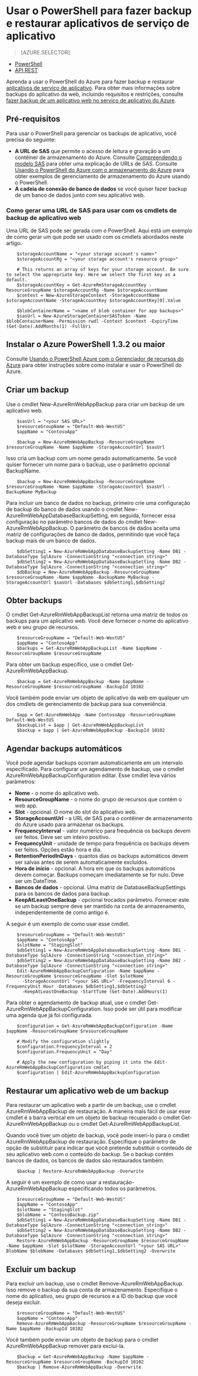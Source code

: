 <properties
    pageTitle="Usar o PowerShell para fazer backup e restaurar aplicativos de serviço de aplicativo"
    description="Aprenda a usar o PowerShell para fazer backup e restaurar um aplicativo no serviço de aplicativo do Azure"
    services="app-service"
    documentationCenter=""
    authors="NKing92"
    manager="wpickett"
    editor="" />

<tags
    ms.service="app-service"
    ms.workload="na"
    ms.tgt_pltfrm="na"
    ms.devlang="na"
    ms.topic="article"
    ms.date="08/10/2016"
    ms.author="nicking"/>
# <a name="use-powershell-to-back-up-and-restore-app-service-apps"></a>Usar o PowerShell para fazer backup e restaurar aplicativos de serviço de aplicativo

> [AZURE.SELECTOR]
- [PowerShell](app-service-powershell-backup.md)
- [API REST](../app-service-web/websites-csm-backup.md)

Aprenda a usar o PowerShell do Azure para fazer backup e restaurar [aplicativos de serviço de aplicativo](https://azure.microsoft.com/services/app-service/web/). Para obter mais informações sobre backups do aplicativo da web, incluindo requisitos e restrições, consulte [fazer backup de um aplicativo web no serviço de aplicativo do Azure](../app-service-web/web-sites-backup.md).

## <a name="prerequisites"></a>Pré-requisitos
Para usar o PowerShell para gerenciar os backups de aplicativo, você precisa do seguinte:

- **A URL de SAS** que permite o acesso de leitura e gravação a um contêiner de armazenamento do Azure. Consulte [Compreendendo o modelo SAS](../storage/storage-dotnet-shared-access-signature-part-1.md) para obter uma explicação de URLs de SAS. Consulte [Usando o PowerShell do Azure com o armazenamento do Azure](../storage/storage-powershell-guide-full.md) para obter exemplos de gerenciamento de armazenamento do Azure usando o PowerShell.
- **A cadeia de conexão de banco de dados** se você quiser fazer backup de um banco de dados junto com seu aplicativo web.

### <a name="how-to-generate-a-sas-url-to-use-with-the-web-app-backup-cmdlets"></a>Como gerar uma URL de SAS para usar com os cmdlets de backup de aplicativo web
Uma URL de SAS pode ser gerada com o PowerShell. Aqui está um exemplo de como gerar um que pode ser usado com os cmdlets abordados neste artigo.

        $storageAccountName = "<your storage account's name>"
        $storageAccountRg = "<your storage account's resource group>"

        # This returns an array of keys for your storage account. Be sure to select the appropriate key. Here we select the first key as a default.
        $storageAccountKey = Get-AzureRmStorageAccountKey -ResourceGroupName $storageAccountRg -Name $storageAccountName
        $context = New-AzureStorageContext -StorageAccountName $storageAccountName -StorageAccountKey $storageAccountKey[0].Value

        $blobContainerName = "<name of blob container for app backups>"
        $sasUrl = New-AzureStorageContainerSASToken -Name $blobContainerName -Permission rwdl -Context $context -ExpiryTime (Get-Date).AddMonths(1) -FullUri

## <a name="install-azure-powershell-132-or-greater"></a>Instalar o Azure PowerShell 1.3.2 ou maior

Consulte [Usando o PowerShell Azure com o Gerenciador de recursos do Azure](../powershell-install-configure.md) para obter instruções sobre como instalar e usar o PowerShell do Azure.

## <a name="create-a-backup"></a>Criar um backup

Use o cmdlet New-AzureRmWebAppBackup para criar um backup de um aplicativo web.

        $sasUrl = "<your SAS URL>"
        $resourceGroupName = "Default-Web-WestUS"
        $appName = "ContosoApp"

        $backup = New-AzureRmWebAppBackup -ResourceGroupName $resourceGroupName -Name $appName -StorageAccountUrl $sasUrl

Isso cria um backup com um nome gerado automaticamente. Se você quiser fornecer um nome para o backup, use o parâmetro opcional BackupName.

        $backup = New-AzureRmWebAppBackup -ResourceGroupName $resourceGroupName -Name $appName -StorageAccountUrl $sasUrl -BackupName MyBackup

Para incluir um banco de dados no backup, primeiro crie uma configuração de backup do banco de dados usando o cmdlet New-AzureRmWebAppDatabaseBackupSetting, em seguida, fornecer essa configuração no parâmetro bancos de dados do cmdlet New-AzureRmWebAppBackup. O parâmetro de bancos de dados aceita uma matriz de configurações de banco de dados, permitindo que você faça backup mais de um banco de dados.

        $dbSetting1 = New-AzureRmWebAppDatabaseBackupSetting -Name DB1 -DatabaseType SqlAzure -ConnectionString "<connection_string>"
        $dbSetting2 = New-AzureRmWebAppDatabaseBackupSetting -Name DB2 -DatabaseType SqlAzure -ConnectionString "<connection_string>"
        $dbBackup = New-AzureRmWebAppBackup -ResourceGroupName $resourceGroupName -Name $appName -BackupName MyBackup -StorageAccountUrl $sasUrl -Databases $dbSetting1,$dbSetting2

## <a name="get-backups"></a>Obter backups

O cmdlet Get-AzureRmWebAppBackupList retorna uma matriz de todos os backups para um aplicativo web. Você deve fornecer o nome do aplicativo web e seu grupo de recursos.

        $resourceGroupName = "Default-Web-WestUS"
        $appName = "ContosoApp"
        $backups = Get-AzureRmWebAppBackupList -Name $appName -ResourceGroupName $resourceGroupName

Para obter um backup específico, use o cmdlet Get-AzureRmWebAppBackup.

        $backup = Get-AzureRmWebAppBackup -Name $appName -ResourceGroupName $resourceGroupName -BackupId 10102

Você também pode enviar um objeto de aplicativo da web em qualquer um dos cmdlets de gerenciamento de backup para sua conveniência.

        $app = Get-AzureRmWebApp -Name ContosoApp -ResourceGroupName Default-Web-WestUS
        $backupList = $app | Get-AzureRmWebAppBackupList
        $backup = $app | Get-AzureRmWebAppBackup -BackupId 10102

## <a name="schedule-automatic-backups"></a>Agendar backups automáticos

Você pode agendar backups ocorram automaticamente em um intervalo especificado. Para configurar um agendamento de backup, use o cmdlet AzureRmWebAppBackupConfiguration editar. Esse cmdlet leva vários parâmetros:

- **Nome** - o nome do aplicativo web.
- **ResourceGroupName** - o nome do grupo de recursos que contém o web app.
- **Slot** - opcional. O nome do slot do aplicativo web.
- **StorageAccountUrl** - a URL de SAS para o contêiner de armazenamento do Azure usado para armazenar os backups.
- **FrequencyInterval** - valor numérico para frequência os backups devem ser feitos. Deve ser um inteiro positivo.
- **FrequencyUnit** - unidade de tempo para frequência os backups devem ser feitos. Opções estão hora e dia.
- **RetentionPeriodInDays** - quantos dias os backups automáticos devem ser salvas antes de serem automaticamente excluídos.
- **Hora de início** - opcional. A hora em que os backups automáticos devem começar. Backups começam imediatamente se for nulo. Deve ser um DateTime.
- **Bancos de dados** - opcional. Uma matriz de DatabaseBackupSettings para os bancos de dados para backup.
- **KeepAtLeastOneBackup** - opcional trocados parâmetro. Fornecer este se um backup sempre deve ser mantido na conta de armazenamento, independentemente de como antigo é.

A seguir é um exemplo de como usar esse cmdlet.

        $resourceGroupName = "Default-Web-WestUS"
        $appName = "ContosoApp"
        $slotName = "StagingSlot"
        $dbSetting1 = New-AzureRmWebAppDatabaseBackupSetting -Name DB1 -DatabaseType SqlAzure -ConnectionString "<connection_string>"
        $dbSetting2 = New-AzureRmWebAppDatabaseBackupSetting -Name DB2 -DatabaseType SqlAzure -ConnectionString "<connection_string>"
        Edit-AzureRmWebAppBackupConfiguration -Name $appName -ResourceGroupName $resourceGroupName -Slot $slotName `
          -StorageAccountUrl "<your SAS URL>" -FrequencyInterval 6 -FrequencyUnit Hour -Databases $dbSetting1,$dbSetting2 `
          -KeepAtLeastOneBackup -StartTime (Get-Date).AddHours(1)

Para obter o agendamento de backup atual, use o cmdlet Get-AzureRmWebAppBackupConfiguration. Isso pode ser útil para modificar uma agenda que já foi configurada.

        $configuration = Get-AzureRmWebAppBackupConfiguration -Name $appName -ResourceGroupName $resourceGroupName

        # Modify the configuration slightly
        $configuration.FrequencyInterval = 2
        $configuration.FrequencyUnit = "Day"

        # Apply the new configuration by piping it into the Edit-AzureRmWebAppBackupConfiguration cmdlet
        $configuration | Edit-AzureRmWebAppBackupConfiguration

## <a name="restore-a-web-app-from-a-backup"></a>Restaurar um aplicativo web de um backup

Para restaurar um aplicativo web a partir de um backup, use o cmdlet AzureRmWebAppBackup de restauração. A maneira mais fácil de usar esse cmdlet é a barra vertical em um objeto de backup recuperado o cmdlet Get-AzureRmWebAppBackup ou o cmdlet Get-AzureRmWebAppBackupList.

Quando você tiver um objeto de backup, você pode inseri-lo para o cmdlet AzureRmWebAppBackup de restauração. Especifique o parâmetro de opção de substituir para indicar que você pretende substituir o conteúdo de seu aplicativo web com o conteúdo do backup. Se o backup contém bancos de dados, os bancos de dados são restaurados também.

        $backup | Restore-AzureRmWebAppBackup -Overwrite

A seguir é um exemplo de como usar a restauração-AzureRmWebAppBackup especificando todos os parâmetros.

        $resourceGroupName = "Default-Web-WestUS"
        $appName = "ContosoApp"
        $slotName = "StagingSlot"
        $blobName = "ContosoBackup.zip"
        $dbSetting1 = New-AzureRmWebAppDatabaseBackupSetting -Name DB1 -DatabaseType SqlAzure -ConnectionString "<connection_string>"
        $dbSetting2 = New-AzureRmWebAppDatabaseBackupSetting -Name DB2 -DatabaseType SqlAzure -ConnectionString "<connection_string>"
        Restore-AzureRmWebAppBackup -ResourceGroupName $resourceGroupName -Name $appName -Slot $slotName -StorageAccountUrl "<your SAS URL>" -BlobName $blobName -Databases $dbSetting1,$dbSetting2 -Overwrite

## <a name="delete-a-backup"></a>Excluir um backup

Para excluir um backup, use o cmdlet Remove-AzureRmWebAppBackup. Isso remove o backup da sua conta de armazenamento. Especifique o nome do aplicativo, seu grupo de recursos e a ID do backup que você deseja excluir.

        $resourceGroupName = "Default-Web-WestUS"
        $appName = "ContosoApp"
        Remove-AzureRmWebAppBackup -ResourceGroupName $resourceGroupName -Name $appName -BackupId 10102

Você também pode enviar um objeto de backup para o cmdlet AzureRmWebAppBackup remover para excluí-la.

        $backup = Get-AzureRmWebAppBackup -Name $appName -ResourceGroupName $resourceGroupName -BackupId 10102
        $backup | Remove-AzureRmWebAppBackup -Overwrite
